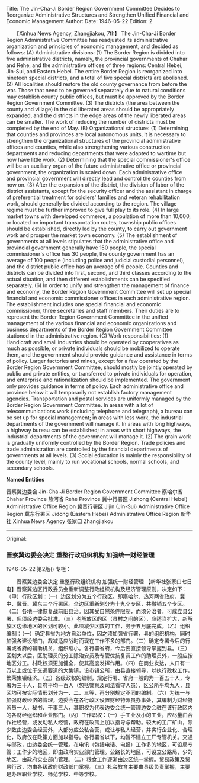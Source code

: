 Title: The Jin-Cha-Ji Border Region Government Committee Decides to Reorganize Administrative Structures and Strengthen Unified Financial and Economic Management
Author: 
Date: 1946-05-22
Edition: 2

　　【Xinhua News Agency, Zhangjiakou, 7th】 The Jin-Cha-Ji Border Region Administrative Committee has readjusted its administrative organization and principles of economic management, and decided as follows: (A) Administrative divisions: (1) The Border Region is divided into five administrative districts, namely, the provincial governments of Chahar and Rehe, and the administrative offices of three regions: Central Hebei, Jin-Sui, and Eastern Hebei. The entire Border Region is reorganized into nineteen special districts, and a total of five special districts are abolished. (2) All localities should restore the old county governance from before the war. Those that need to be governed separately due to natural conditions may establish county public offices, but must be approved by the Border Region Government Committee. (3) The districts (the area between the county and village) in the old liberated areas should be appropriately expanded, and the districts in the edge areas of the newly liberated areas can be smaller. The work of reducing the number of districts must be completed by the end of May. (B) Organizational structure: (1) Determining that counties and provinces are local autonomous units, it is necessary to strengthen the organizational structures of the provincial administrative offices and counties, while also strengthening various construction departments and reducing departments that were adapted to wartime but now have little work. (2) Determining that the special commissioner's office will be an auxiliary organ of the future administrative office or provincial government, the organization is scaled down. Each administrative office and provincial government will directly lead and control the counties from now on. (3) After the expansion of the district, the division of labor of the district assistants, except for the security officer and the assistant in charge of preferential treatment for soldiers' families and veteran rehabilitation work, should generally be divided according to the region. The village regime must be further improved to give full play to its role. (4) In large market towns with developed commerce, a population of more than 10,000, or located on important transportation routes, township public offices should be established, directly led by the county, to carry out government work and prosper the market town economy. (5) The establishment of governments at all levels stipulates that the administrative office and provincial government generally have 150 people, the special commissioner's office has 30 people, the county government has an average of 100 people (including police and judicial custodial personnel), and the district public office has an average of 9 people. Counties and districts can be divided into first, second, and third classes according to the actual situation, and then different establishments can be specified separately. (6) In order to unify and strengthen the management of finance and economy, the Border Region Government Committee will set up special financial and economic commissioner offices in each administrative region. The establishment includes one special financial and economic commissioner, three secretaries and staff members. Their duties are to represent the Border Region Government Committee in the unified management of the various financial and economic organizations and business departments of the Border Region Government Committee stationed in the administrative region. (C) Work responsibilities: (1) Handicraft and small industries should be operated by cooperatives as much as possible, or private individuals should be mobilized to operate them, and the government should provide guidance and assistance in terms of policy. Larger factories and mines, except for a few operated by the Border Region Government Committee, should mostly be jointly operated by public and private entities, or transferred to private individuals for operation, and enterprise and rationalization should be implemented. The government only provides guidance in terms of policy. Each administrative office and province below it will temporarily not establish factory management agencies. Transportation and postal services are uniformly managed by the Border Region Government Committee. In areas with a lot of telecommunications work (including telephone and telegraph), a bureau can be set up for special management; in areas with less work, the industrial departments of the government will manage it. In areas with long highways, a highway bureau can be established; in areas with short highways, the industrial departments of the government will manage it. (2) The grain work is gradually uniformly controlled by the Border Region. Trade policies and trade administration are controlled by the financial departments of governments at all levels. (3) Social education is mainly the responsibility of the county level, mainly to run vocational schools, normal schools, and secondary schools.

**Named Entities**

晋察冀边委会  Jin-Cha-Ji Border Region Government Committee
察哈尔省  Chahar Province
热河省  Rehe Province
冀中行署区  Jizhong (Central Hebei) Administrative Office Region
冀晋行署区  Jijin (Jin-Sui) Administrative Office Region
冀东行署区  Jidong (Eastern Hebei) Administrative Office Region
新华社   Xinhua News Agency
张家口   Zhangjiakou



<hr /> 

Original: 


### 晋察冀边委会决定  重整行政组织机构  加强统一财经管理

1946-05-22
第2版()
专栏：

　　晋察冀边委会决定
    重整行政组织机构
    加强统一财经管理
    【新华社张家口七日电】晋察冀边区行政委员会重新调整行政组织机构及经济管理原则，决定如下：（甲）行政区划：（一）边区划分为五个行政区。即察哈尔、热河两省政府，冀中、冀晋、冀东三个行署区。全边区重新划分为十九个专区，共撤销五个专区。（二）各地一律恢复战前旧县治。因其受自然条件限制，而须分治者，可成立县公署，但须经边委会批准。（三）老解放区的区（县村之间的区），应适当扩大，新解放区边缘地区的区划可较小。此项减少区数的工作，务于五月底完成。（乙）组织编制：（一）确定县省为地方自治单位，因之须加强省行署，县的组织机构，同时加强各建设部门，裁减适应战时而现在工作不多的部门。（二）确定专署今后的行署或省府的辅助机关，组织缩小。各行署省府，今后要直接领导掌握到县。（三）区划大以后，区助理员的分工除治安员及专管优抗复员工作的助理员外，一般应按地区分工。村政权须更加健全，使其高度发挥作用。（四）在商业发达，人口有一万以上或位于交通要道的大集镇，设市镇公所，由县直接领导，以执行政权工作，繁荣集镇经济。（五）各级政权的编制，规定行署、省府一般的为一百五十人，专署为三十人，县府平均一百人（包括警察及司法看守人员），区公所平均九人，县区均可按实际情形划分为一、二、三等，再分别规定不同的编制。（六）为统一与加强财政经济的管理，边委会在各行政区设置财经特派员办事处，其编制为财经特派员一人，秘书、干事三人，其职权为代表边委会统一管理边委会驻在该行政区内的各财经组织和企业部门。（丙）工作职权：（一）手工业及小的工业，应尽量由合作社经营，或发动私人经营，政府在政策上加以指导与帮助。较大的工厂矿山，除少数由边委会经营外，大部分应公私合营，或让与私人经营，并实行企业化、合理化，政府仅在政策方面加以指导。各行署省以下，均暂不建立工厂专管机关。交通与邮政，由边委会统一管理。在电讯（包括电话、电报）工作多的地区，可设局专管；工作少的地区，即由政府实业部门管理。公路长的地区，可设立公路局，少的地区，由政府实业部门管理。（二）粮食工作逐渐由边区统一掌握。贸易政策及贸易行政，均由各级政府财政部门掌握。（三）社会教育主要由县级负责掌握，主要是办理职业学校、师范学校、中等学校。
